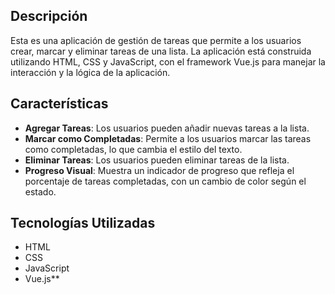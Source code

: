 ## Descripción

Esta es una aplicación de gestión de tareas que permite a los usuarios crear, marcar y eliminar tareas de una lista. La aplicación está construida utilizando HTML, CSS y JavaScript, con el framework Vue.js para manejar la interacción y la lógica de la aplicación.

## Características

- **Agregar Tareas**: Los usuarios pueden añadir nuevas tareas a la lista.
- **Marcar como Completadas**: Permite a los usuarios marcar las tareas como completadas, lo que cambia el estilo del texto.
- **Eliminar Tareas**: Los usuarios pueden eliminar tareas de la lista.
- **Progreso Visual**: Muestra un indicador de progreso que refleja el porcentaje de tareas completadas, con un cambio de color según el estado.

## Tecnologías Utilizadas

- HTML
- CSS
- JavaScript
- Vue.js**
